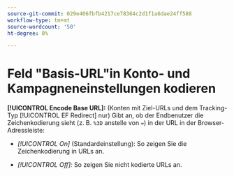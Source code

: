 ```yaml
---
source-git-commit: 029e406fbfb4217ce78364c2d1f1a6dae24ff588
workflow-type: tm+mt
source-wordcount: '50'
ht-degree: 0%

---
```

# Feld &quot;Basis-URL&quot;in Konto- und Kampagneneinstellungen kodieren

**[!UICONTROL Encode Base URL]:** (Konten mit Ziel-URLs und dem Tracking-Typ [!UICONTROL EF Redirect] nur) Gibt an, ob der Endbenutzer die Zeichenkodierung sieht (z. B. `%3D` anstelle von `=`) in der URL in der Browser-Adressleiste:

* *[!UICONTROL On]* (Standardeinstellung): So zeigen Sie die Zeichenkodierung in URLs an.

* *[!UICONTROL Off]:* So zeigen Sie nicht kodierte URLs an.
